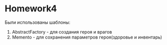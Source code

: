 # Homework4

Были использованы шаблоны:
1) AbstractFactory - для создания героя и врагов
2) Memento - для сохранения параметров героя(здоровье и инвентарь)
